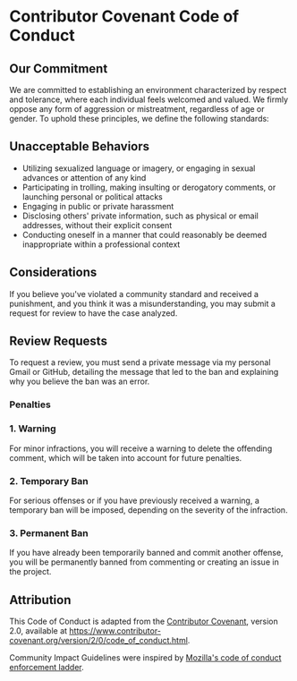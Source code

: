 # Contributor Covenant Code of Conduct

## Our Commitment

We are committed to establishing an environment characterized by respect and tolerance, where each individual feels welcomed and valued. We firmly oppose any form of aggression or mistreatment, regardless of age or gender. To uphold these principles, we define the following standards:

## Unacceptable Behaviors

- Utilizing sexualized language or imagery, or engaging in sexual advances or attention of any kind
- Participating in trolling, making insulting or derogatory comments, or launching personal or political attacks
- Engaging in public or private harassment
- Disclosing others' private information, such as physical or email addresses, without their explicit consent
- Conducting oneself in a manner that could reasonably be deemed inappropriate within a professional context

## Considerations

If you believe you've violated a community standard and received a punishment, and you think it was a misunderstanding, you may submit a request for review to have the case analyzed.

## Review Requests

To request a review, you must send a private message via my personal Gmail or GitHub, detailing the message that led to the ban and explaining why you believe the ban was an error.

### Penalties

### 1. Warning

For minor infractions, you will receive a warning to delete the offending comment, which will be taken into account for future penalties.

### 2. Temporary Ban

For serious offenses or if you have previously received a warning, a temporary ban will be imposed, depending on the severity of the infraction.

### 3. Permanent Ban

If you have already been temporarily banned and commit another offense, you will be permanently banned from commenting or creating an issue in the project.

## Attribution

This Code of Conduct is adapted from the [Contributor Covenant][homepage], version 2.0, available at https://www.contributor-covenant.org/version/2/0/code_of_conduct.html.

Community Impact Guidelines were inspired by [Mozilla's code of conduct enforcement ladder](https://github.com/mozilla/diversity).

[homepage]: https://www.contributor-covenant.org
